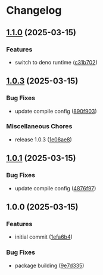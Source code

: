 # Changelog

## [1.1.0](https://github.com/jake-walker/workout-converter/compare/v1.0.3...v1.1.0) (2025-03-15)


### Features

* switch to deno runtime ([c31b702](https://github.com/jake-walker/workout-converter/commit/c31b702b1f422225bd13c26535d3df0b384357fa))

## [1.0.3](https://github.com/jake-walker/workout-converter/compare/v1.0.1...v1.0.3) (2025-03-15)


### Bug Fixes

* update compile config ([890f903](https://github.com/jake-walker/workout-converter/commit/890f903cdf823abe079880d581342beb1ee84e26))


### Miscellaneous Chores

* release 1.0.3 ([1e08ae8](https://github.com/jake-walker/workout-converter/commit/1e08ae877f9a4fda4e91e8649dd0a26b8782824d))

## [1.0.1](https://github.com/jake-walker/workout-converter/compare/v1.0.0...v1.0.1) (2025-03-15)


### Bug Fixes

* update compile config ([4876f97](https://github.com/jake-walker/workout-converter/commit/4876f97008c1c3a5691b1af74ce28beaa87f1ad3))

## 1.0.0 (2025-03-15)


### Features

* initial commit ([1efa6b4](https://github.com/jake-walker/workout-converter/commit/1efa6b4b1b4b11cbf1da38f20965d03e4a00abe7))


### Bug Fixes

* package building ([9e7d335](https://github.com/jake-walker/workout-converter/commit/9e7d3352da71e6454a583bbab98b5bfc6b51b4eb))
